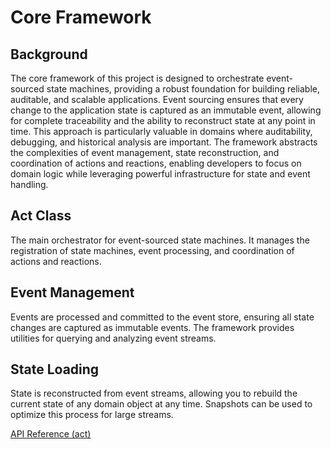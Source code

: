 # Core Framework

## Background
The core framework of this project is designed to orchestrate event-sourced state machines, providing a robust foundation for building reliable, auditable, and scalable applications. Event sourcing ensures that every change to the application state is captured as an immutable event, allowing for complete traceability and the ability to reconstruct state at any point in time. This approach is particularly valuable in domains where auditability, debugging, and historical analysis are important. The framework abstracts the complexities of event management, state reconstruction, and coordination of actions and reactions, enabling developers to focus on domain logic while leveraging powerful infrastructure for state and event handling.

## Act Class

The main orchestrator for event-sourced state machines. It manages the registration of state machines, event processing, and coordination of actions and reactions.

## Event Management

Events are processed and committed to the event store, ensuring all state changes are captured as immutable events. The framework provides utilities for querying and analyzing event streams.

## State Loading

State is reconstructed from event streams, allowing you to rebuild the current state of any domain object at any time. Snapshots can be used to optimize this process for large streams.

[API Reference (act)](../api/act.src.md)
